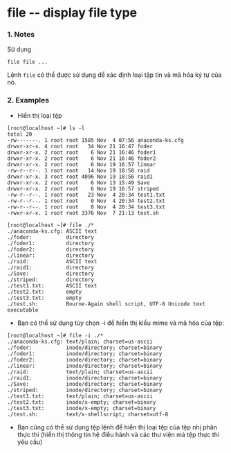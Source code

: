 #  file -- display file type
### 1. Notes
Sử dụng
```
file file ...
```
Lệnh ``file`` có thể được sử dụng để xác định loại tập tin và mã hóa ký tự của nó.

### 2. Examples
* Hiển thị loại tệp
```
[root@localhost ~]# ls -l
total 20
-rw-------. 1 root root 1585 Nov  4 07:56 anaconda-ks.cfg
drwxr-xr-x. 4 root root   34 Nov 21 16:47 foder
drwxr-xr-x. 2 root root    6 Nov 21 16:46 foder1
drwxr-xr-x. 2 root root    6 Nov 21 16:46 foder2
drwxr-xr-x. 2 root root    6 Nov 19 16:57 linear
-rw-r--r--. 1 root root   14 Nov 19 18:58 raid
drwxr-xr-x. 3 root root 4096 Nov 19 18:56 raid1
drwxr-xr-x. 2 root root    6 Nov 13 15:49 Save
drwxr-xr-x. 2 root root    6 Nov 19 16:57 striped
-rw-r--r--. 1 root root   23 Nov  4 20:34 test1.txt
-rw-r--r--. 1 root root    0 Nov  4 20:34 test2.txt
-rw-r--r--. 1 root root    0 Nov  4 20:34 test3.txt
-rwxr-xr-x. 1 root root 3376 Nov  7 21:13 test.sh
```
```
[root@localhost ~]# file ./*
./anaconda-ks.cfg: ASCII text
./foder:           directory
./foder1:          directory
./foder2:          directory
./linear:          directory
./raid:            ASCII text
./raid1:           directory
./Save:            directory
./striped:         directory
./test1.txt:       ASCII text
./test2.txt:       empty
./test3.txt:       empty
./test.sh:         Bourne-Again shell script, UTF-8 Unicode text executable

```

* Bạn có thể sử dụng tùy chọn -i để hiển thị kiểu mime và mã hóa của tệp:
```
[root@localhost ~]# file -i ./*
./anaconda-ks.cfg: text/plain; charset=us-ascii
./foder:           inode/directory; charset=binary
./foder1:          inode/directory; charset=binary
./foder2:          inode/directory; charset=binary
./linear:          inode/directory; charset=binary
./raid:            text/plain; charset=us-ascii
./raid1:           inode/directory; charset=binary
./Save:            inode/directory; charset=binary
./striped:         inode/directory; charset=binary
./test1.txt:       text/plain; charset=us-ascii
./test2.txt:       inode/x-empty; charset=binary
./test3.txt:       inode/x-empty; charset=binary
./test.sh:         text/x-shellscript; charset=utf-8
```
* Bạn cũng có thể sử dụng tệp lệnh để hiển thị loại tệp của tệp nhị phân thực thi (hiển thị thông tin hệ điều hành và các thư viện mà tệp thực thi yêu cầu)